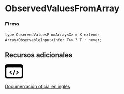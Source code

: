 # ObservedValuesFromArray

### Firma

`type ObservedValuesFromArray<X> = X extends Array<ObservableInput<infer T>> ? T : never;`

## Recursos adicionales

<a class="source-icon" target="_blank" href="https://github.com/ReactiveX/rxjs/blob/6.5.5/src/internal/types.ts#L102-L103">
<img src="assets/icons/source-code.png" alt="Source code">
</a>
</div>

<a target="_blank" href="https://rxjs.dev/api/index/type-alias/ObservedValuesFromArray">Documentación oficial en inglés</a>
